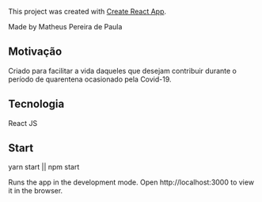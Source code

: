 This project was created with [Create React App](https://github.com/facebook/create-react-app).

Made by Matheus Pereira de Paula

## Motivação
Criado para facilitar a vida daqueles que desejam contribuir durante o período de quarentena ocasionado pela Covid-19.

## Tecnologia
React JS

## Start
yarn start || npm start

Runs the app in the development mode.
Open http://localhost:3000 to view it in the browser.